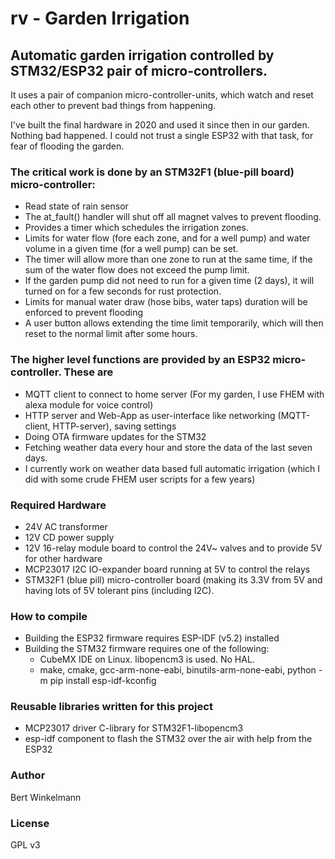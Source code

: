 # rv - Garden Irrigation

## Automatic garden irrigation controlled by STM32/ESP32 pair of micro-controllers.

 It uses a pair of companion micro-controller-units, which watch and reset each other to prevent bad things from happening.

 I've built the final hardware in 2020 and used it since then in our garden. Nothing bad happened. I could not trust a single ESP32 with that task, for fear of flooding the garden.

### The critical work is done by an STM32F1 (blue-pill board) micro-controller:
 * Read state of rain sensor
 * The at_fault() handler will shut off all magnet valves to prevent flooding.
 * Provides a timer which schedules the irrigation zones.
 * Limits for water flow (fore each zone, and for a well pump) and water volume in a given time (for a well pump) can be set.
 * The timer will allow more than one zone to run at the same time, if the sum of the water flow does not exceed the pump limit.
 * If the garden pump did not need to run for a given time (2 days), it will turned on for a few seconds for rust protection.
 * Limits for manual water draw (hose bibs, water taps) duration will be enforced to prevent flooding
 * A user button allows extending the time limit temporarily, which will then reset to the normal limit after some hours.

### The higher level functions are provided by an ESP32 micro-controller. These are
 * MQTT client to connect to home server (For my garden, I use FHEM with alexa module for voice control)
 * HTTP server and Web-App as user-interface like networking (MQTT-client, HTTP-server), saving settings
 * Doing OTA firmware updates for the STM32
 * Fetching weather data every hour and store the data of the last seven days.
 * I currently work on weather data based full automatic irrigation (which I did with some crude FHEM user scripts for a few years)


### Required Hardware
* 24V AC transformer
* 12V CD power supply
* 12V 16-relay module board to control the 24V~ valves and to provide 5V for other hardware
* MCP23017 I2C IO-expander board running at 5V to control the relays
* STM32F1 (blue pill) micro-controller board (making its 3.3V from 5V and having lots of 5V tolerant pins (including I2C).

### How to compile
*  Building the ESP32 firmware requires ESP-IDF (v5.2) installed
*  Building the STM32 firmware requires one of the following:
   *  CubeMX IDE on Linux. libopencm3 is used. No HAL.
   *  make, cmake, gcc-arm-none-eabi, binutils-arm-none-eabi, python -m pip install esp-idf-kconfig

### Reusable libraries written for this project
* MCP23017 driver C-library for STM32F1-libopencm3
* esp-idf component to flash the STM32 over the air with help from the ESP32

### Author
Bert Winkelmann

### License
GPL v3

